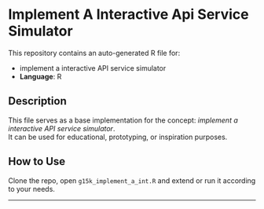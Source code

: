 # Implement A Interactive Api Service Simulator

This repository contains an auto-generated R file for:

- implement a interactive API service simulator
- **Language**: R

## Description

This file serves as a base implementation for the concept: *implement a interactive API service simulator*.  
It can be used for educational, prototyping, or inspiration purposes.

## How to Use

Clone the repo, open `g15k_implement_a_int.R` and extend or run it according to your needs.

---


